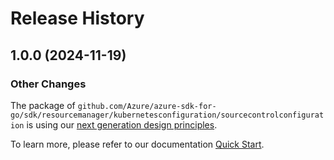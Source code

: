 # Release History

## 1.0.0 (2024-11-19)
### Other Changes

The package of `github.com/Azure/azure-sdk-for-go/sdk/resourcemanager/kubernetesconfiguration/sourcecontrolconfiguration` is using our [next generation design principles](https://azure.github.io/azure-sdk/general_introduction.html).

To learn more, please refer to our documentation [Quick Start](https://aka.ms/azsdk/go/mgmt).